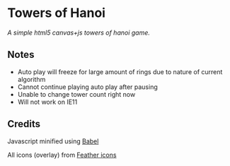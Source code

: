 # Towers of Hanoi

_A simple html5 canvas+js towers of hanoi game._



## Notes

+ Auto play will freeze for large amount of rings due to nature of current algorithm
+ Cannot continue playing auto play after pausing
+ Unable to change tower count right now
+ Will not work on IE11


## Credits


Javascript minified using [Babel](https://babeljs.io/)

All icons (overlay) from [Feather icons](https://feathericons.com/)
